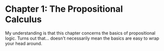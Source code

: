 # Chapter 1: The Propositional Calculus

My understanding is that this chapter concerns the basics of propositional logic. Turns out that... 
doesn't necessarily mean the basics are easy to wrap your head around.
